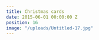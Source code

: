 ```yaml
---
title: Christmas cards
date: 2015-06-01 00:00:00 Z
position: 16
image: "/uploads/Untitled-17.jpg"
---
```


